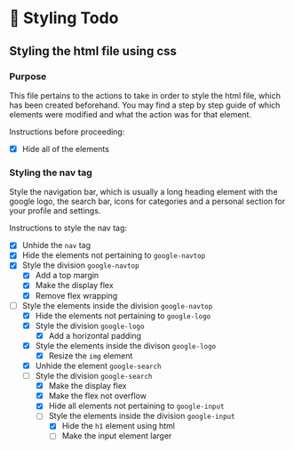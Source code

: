 # 👒 Styling Todo

## Styling the html file using css

### Purpose

This file pertains to the actions to take in order to style the html file, which has been created beforehand. You may find a step by step guide of which elements were modified and what the action was for that element.

Instructions before proceeding:

- [x] Hide all of the elements

### Styling the nav tag

Style the navigation bar, which is usually a long heading element with the google logo, the search bar, icons for categories and a personal section for your profile and settings.

Instructions to style the nav tag:

- [x] Unhide the `nav` tag
- [x] Hide the elements not pertaining to `google-navtop`
- [x] Style the division `google-navtop`
  - [x] Add a top margin
  - [x] Make the display flex
  - [x] Remove flex wrapping
- [ ] Style the elements inside the division `google-navtop`
  - [x] Hide the elements not pertaining to `google-logo`
  - [x] Style the division `google-logo`
    - [x] Add a horizontal padding
  - [x] Style the elements inside the divison `google-logo`
    - [x] Resize the `img` element
  - [x] Unhide the element `google-search`
  - [ ] Style the division `google-search`
    - [x] Make the display flex
    - [x] Make the flex not overflow
    - [x] Hide all elements not pertaining to `google-input`
    - [ ] Style the elements inside the division `google-input`
      - [x] Hide the `h1` element using html
      - [ ] Make the input element larger
